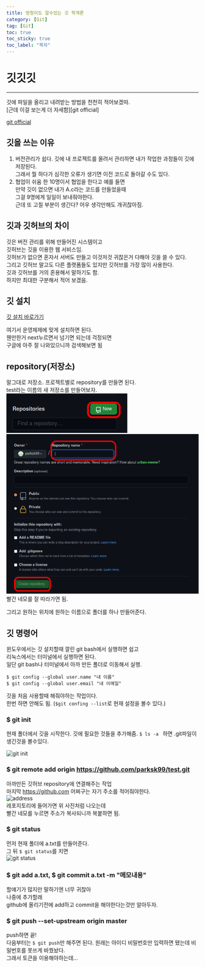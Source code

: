 ```yaml
---
title: 멍청이도 알수있는 깃 학개론
category: [Git]
tag: [Git]
toc: true
toc_sticky: true
toc_label: "목차"
---
```

# 깃깃깃

---
깃에 파일을 올리고 내려받는 방법을 천천히 적어보겠따.   
[근데 이걸 보는게 더 자세함][git official]

[git official](https://https://git-scm.com/book/en/v2/Git-Basics-Recording-Changes-to-the-Repository)

## 깃을 쓰는 이유
1. 버전관리가 쉽다.
깃에 내 프로젝트를 올려서 관리하면 내가 작업한 과정들이 깃에 저장된다.   
그래서 뭘 하다가 심각한 오류가 생기면 이전 코드로 돌아갈 수도 있다.   
2. 협업이 쉬움
한 10명이서 협업을 한다고 예를 들면   
만약 깃이 없으면 내가 A.c라는 코드를 만들었을때   
그걸 9명에게 일일이 보내줘야한다.   
근데 또 고칠 부분이 생긴다? 어우 생각만해도 개귀찮아짐. 

## 깃과 깃허브의 차이
깃은 버전 관리를 위해 만들어진 시스템이고   
깃허브는 깃을 이용한 웹 서비스임.   
깃허브가 없으면 혼자서 서버도 만들고 이것저것 귀찮은거 다해야 깃을 쓸 수 있다.   
그리고 깃허브 말고도 다른 플랫폼들도 있지만 깃허브를 가장 많이 사용한다.   
깃과 깃허브를 거의 혼용해서 말하기도 함.   
하지만 최대한 구분해서 적어 보겠음.   

## 깃 설치
[깃 설치 바로가기][git link]

[git link]: https://git-scm.com/downloads   
여기서 운영체제에 맞게 설치하면 된다.   
웬만한거 next누르면서 넘기면 되는데 걱정되면   
구글에 아주 잘 나와있으니까 검색해보면 됨

## repository(저장소)
말그대로 저장소. 프로젝트별로 repository를 만들면 된다.   
test라는 이름의 새 저장소를 만들어보자.   
![new repo](/assets/git/newRepo.png)   
![create repo](/assets/git/createRepo.png)   
빨간 네모를 잘 따라가면 됨.   
   
그리고 원하는 위치에 원하는 이름으로 폴더를 하나 만들어준다.

## 깃 명령어
윈도우에서는 깃 설치할때 깔린 git bash에서 실행하면 쉽고   
리눅스에서는 터미널에서 실행하면 된다.   
일단 git bash나 터미널에서 아까 만든 폴더로 이동해서 실행.    
```
$ git config --global user.name "내 이름"
$ git config --global user.email "내 이메일"
```
깃을 처음 사용할때 해줘야하는 작업이다.   
한번 하면 안해도 됨.
(```$git confing --list```로 현재 설정을 볼수 있다.)

### $ git init
현재 폴더에서 깃을 시작한다. 깃에 필요한 것들을 추가해줌.
 ```$ ls -a ``` 하면 .git파일이 생긴것을 볼수있다.

![git init](/assets/git/gitInit.png)   
 
### $ git remote add origin https://github.com/parksk99/test.git
아까만든 깃허브 repository에 연결해주는 작업   
마지막 https://github.com 어쩌구는 자기 주소를 적어줘야한다.   
![address](/assets/git/address.png)   
레포지토리에 들어가면 위 사진처럼 나오는데   
빨간 네모를 누르면 주소가 복사되니까 복붙하면 됨.   

### $ git status
먼저 현재 폴더에 a.txt를 만들어준다.   
그 뒤 ```$ git status```를 치면   
![git status](/assets/git/gitStatus.png)   

### $ git add a.txt, $ git commit a.txt -m "메모내용"
할얘기가 많지만 말하기엔 너무 귀찮아   
나중에 추가할래   
github에 올리기전에 add하고 commit을 해야한다는것만 알아두자.   

### $ git push --set-upstream origin master
push하면 끝!   
다음부터는 ```$ git push```만 해주면 된다.
원래는 아이디 비밀번호만 입력하면 됐는데 비밀번호를 못쓰게 바꿨놨다.     
그래서 토큰을 이용해야하는데...
